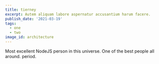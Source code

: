 ```yaml
---
title: tierney
excerpt: Autem aliquam labore aspernatur accusantium harum facere.
publish_date: '2021-03-19'
tags:
  - one
  - two
image_id: architecture
---
```


Most excellent NodeJS person in this universe. One of the best people all around. period.
